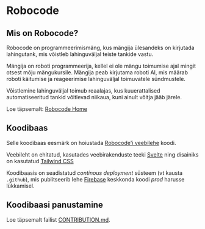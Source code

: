 # Robocode

## Mis on Robocode?

Robocode on programmeerimismäng, kus mängija ülesandeks on kirjutada lahingutank, mis võistleb lahinguväljal teiste tankide vastu.

Mängija on roboti programmeerija, kellel ei ole mängu toimumise ajal mingit otsest mõju mängukursile. Mängija peab kirjutama roboti AI, mis määrab roboti käitumise ja reageerimise lahinguväljal toimuvatele sündmustele.

Võistlemine lahinguväljal toimub reaalajas, kus kuuerattalised automatiseeritud tankid võitlevad niikaua, kuni ainult võitja jääb järele.

Loe täpsemalt: [Robocode Home](https://robocode.sourceforge.io/)

## Koodibaas

Selle koodibaas eesmärk on hoiustada [Robocode'i veebilehe](https://robocode.mits.ee/) koodi.

Veebileht on ehitatud, kasutades veebirakenduste teeki [Svelte](https://svelte.dev/) ning disainiks on kasutatud [Tailwind CSS](https://tailwindcss.com/)

Koodibaasis on seadistatud _continous deployment_ süsteem (vt kausta `.github`), mis publitseerib lehe [Firebase](https://firebase.google.com/) keskkonda koodi _prod_ harusse lükkamisel.

## Koodibaasi panustamine

Loe täpsemalt failist [CONTRIBUTION.md](CONTRIBUTION.md).
